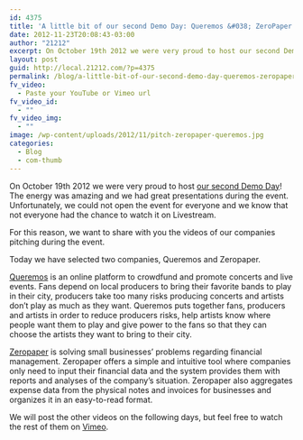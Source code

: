 ```yaml
---
id: 4375
title: 'A little bit of our second Demo Day: Queremos &#038; ZeroPaper'
date: 2012-11-23T20:08:43-03:00
author: "21212"
excerpt: On October 19th 2012 we were very proud to host our second Demo Day! The energy was amazing and we had great presentations during the event.
layout: post
guid: http://local.21212.com/?p=4375
permalink: /blog/a-little-bit-of-our-second-demo-day-queremos-zeropaper/
fv_video:
  - Paste your YouTube or Vimeo url
fv_video_id:
  - ""
fv_video_img:
  - ""
image: /wp-content/uploads/2012/11/pitch-zeropaper-queremos.jpg
categories:
  - Blog
  - com-thumb
---
```

On October 19th 2012 we were very proud to host [our second Demo Day](http://local.21212.com/blog/the-2nd-demo-day/)! The energy was amazing and we had great presentations during the event. Unfortunately, we could not open the event for everyone and we know that not everyone had the chance to watch it on Livestream.

For this reason, we want to share with you the videos of our companies pitching during the event.

Today we have selected two companies, Queremos and Zeropaper.

[Queremos](http://www.queremos.com.br/) is an online platform to crowdfund and promote concerts and live events. Fans depend on local producers to bring their favorite bands to play in their city, producers take too many risks producing concerts and artists don’t play as much as they want. Queremos puts together fans, producers and artists in order to reduce producers risks, help artists know where people want them to play and give power to the fans so that they can choose the artists they want to bring to their city.



[Zeropaper](https://www.zeropaper.com.br/) is solving small businesses’ problems regarding financial management. Zeropaper offers a simple and intuitive tool where companies only need to input their financial data and the system provides them with reports and analyses of the company’s situation. Zeropaper also aggregates expense data from the physical notes and invoices for businesses and organizes it in an easy-to-read format.



We will post the other videos on the following days, but feel free to watch the rest of them on [Vimeo](https://vimeo.com/by21212com).